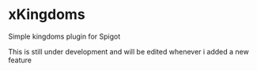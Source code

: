 # xKingdoms

Simple kingdoms plugin for Spigot

This is still under development and will be edited whenever i added a new feature
